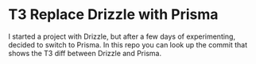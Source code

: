 # T3 Replace Drizzle with Prisma

I started a project with Drizzle, but after a few days of experimenting, decided to switch to Prisma. In this repo you can look up the commit that shows the T3 diff between Drizzle and Prisma.
